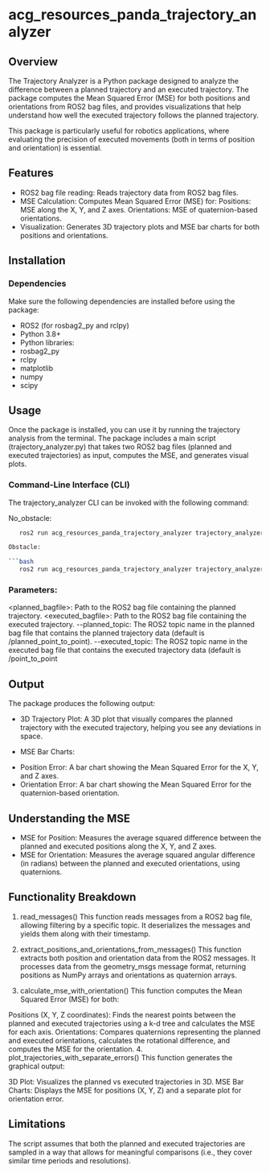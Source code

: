# acg_resources_panda_trajectory_analyzer
## Overview
The Trajectory Analyzer is a Python package designed to analyze the difference between a planned trajectory and an executed trajectory. The package computes the Mean Squared Error (MSE) for both positions and orientations from ROS2 bag files, and provides visualizations that help understand how well the executed trajectory follows the planned trajectory.

This package is particularly useful for robotics applications, where evaluating the precision of executed movements (both in terms of position and orientation) is essential.

## Features

- ROS2 bag file reading: Reads trajectory data from ROS2 bag files.
- MSE Calculation: Computes Mean Squared Error (MSE) for:
   Positions: MSE along the X, Y, and Z axes.
   Orientations: MSE of quaternion-based orientations.
- Visualization: Generates 3D trajectory plots and MSE bar charts for both positions and orientations.

## Installation
### Dependencies

Make sure the following dependencies are installed before using the package:

- ROS2 (for rosbag2_py and rclpy)
- Python 3.8+
- Python libraries:
- rosbag2_py
- rclpy
- matplotlib
- numpy
- scipy

## Usage
Once the package is installed, you can use it by running the trajectory analysis from the terminal. The package includes a main script (trajectory_analyzer.py) that takes two ROS2 bag files (planned and executed trajectories) as input, computes the MSE, and generates visual plots.
### Command-Line Interface (CLI)
The trajectory_analyzer CLI can be invoked with the following command:

No_obstacle: 

```bash
   ros2 run acg_resources_panda_trajectory_analyzer trajectory_analyzer /home/beniamino/ros2_ws/src/panda_impedance_controller/trajectories_executed/no_obstacle/planned_line_trajectory_2024_09_11_16_20_29.bag /home/beniamino/ros2_ws/src/panda_impedance_controller/trajectories_executed/no_obstacle/executed_line_trajectory_2024_09_11_16_20_28.bag  --planned_topic /planned_panda_feed --executed_topic /panda_feed

Obstacle: 

```bash
   ros2 run acg_resources_panda_trajectory_analyzer trajectory_analyzer /home/beniamino/ros2_ws/src/panda_impedance_controller/trajectories_executed/obstacle/planned_line_trajectory_2024_09_11_16_38_52.bag /home/beniamino/ros2_ws/src/panda_impedance_controller/trajectories_executed/obstacle/executed_line_trajectory_2024  --planned_topic /planned_panda_feed --executed_topic /panda_feed

```


### Parameters:

<planned_bagfile>: Path to the ROS2 bag file containing the planned trajectory.
<executed_bagfile>: Path to the ROS2 bag file containing the executed trajectory.
--planned_topic: The ROS2 topic name in the planned bag file that contains the planned trajectory data (default is /planned_point_to_point).
--executed_topic: The ROS2 topic name in the executed bag file that contains the executed trajectory data (default is /point_to_point

## Output
The package produces the following output:

- 3D Trajectory Plot: A 3D plot that visually compares the planned trajectory with the executed trajectory, helping you see any deviations in space.

- MSE Bar Charts: 
* Position Error: A bar chart showing the Mean Squared Error for the X, Y, and Z axes.
* Orientation Error: A bar chart showing the Mean Squared Error for the quaternion-based orientation.

## Understanding the MSE

* MSE for Position: Measures the average squared difference between the planned and executed positions along the X, Y, and Z axes.
* MSE for Orientation: Measures the average squared angular difference (in radians) between the planned and executed orientations, using quaternions.

## Functionality Breakdown

1. read_messages()
This function reads messages from a ROS2 bag file, allowing filtering by a specific topic. It deserializes the messages and yields them along with their timestamp.

2. extract_positions_and_orientations_from_messages()
This function extracts both position and orientation data from the ROS2 messages. It processes data from the geometry_msgs message format, returning positions as NumPy arrays and orientations as quaternion arrays.

3. calculate_mse_with_orientation()
This function computes the Mean Squared Error (MSE) for both:

Positions (X, Y, Z coordinates): Finds the nearest points between the planned and executed trajectories using a k-d tree and calculates the MSE for each axis.
Orientations: Compares quaternions representing the planned and executed orientations, calculates the rotational difference, and computes the MSE for the orientation.
4. plot_trajectories_with_separate_errors()
This function generates the graphical output:

3D Plot: Visualizes the planned vs executed trajectories in 3D.
MSE Bar Charts: Displays the MSE for positions (X, Y, Z) and a separate plot for orientation error.

## Limitations
The script assumes that both the planned and executed trajectories are sampled in a way that allows for meaningful comparisons (i.e., they cover similar time periods and resolutions).
